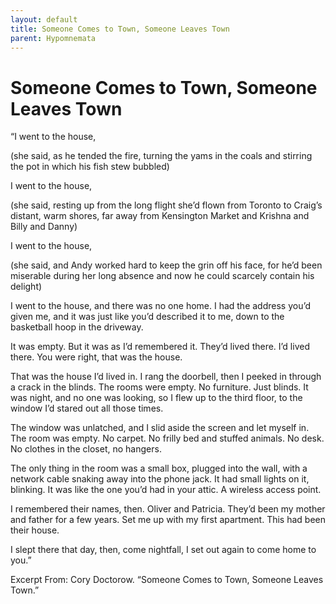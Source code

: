 ```yaml
---
layout: default
title: Someone Comes to Town, Someone Leaves Town
parent: Hypomnemata
---
```

# Someone Comes to Town, Someone Leaves Town

“I went to the house,

(she said, as he tended the fire, turning the yams in the coals and stirring the pot in which his fish stew bubbled)

I went to the house,

(she said, resting up from the long flight she’d flown from Toronto to Craig’s distant, warm shores, far away from Kensington Market and Krishna and Billy and Danny)

I went to the house,

(she said, and Andy worked hard to keep the grin off his face, for he’d been miserable during her long absence and now he could scarcely contain his delight)

I went to the house, and there was no one home. I had the address you’d given me, and it was just like you’d described it to me, down to the basketball hoop in the driveway.

It was empty. But it was as I’d remembered it. They’d lived there. I’d lived there. You were right, that was the house.

That was the house I’d lived in. I rang the doorbell, then I peeked in through a crack in the blinds. The rooms were empty. No furniture. Just blinds. It was night, and no one was looking, so I flew up to the third floor, to the window I’d stared out all those times.

The window was unlatched, and I slid aside the screen and let myself in. The room was empty. No carpet. No frilly bed and stuffed animals. No desk. No clothes in the closet, no hangers.

The only thing in the room was a small box, plugged into the wall, with a network cable snaking away into the phone jack. It had small lights on it, blinking. It was like the one you’d had in your attic. A wireless access point.

I remembered their names, then. Oliver and Patricia. They’d been my mother and father for a few years. Set me up with my first apartment. This had been their house.

I slept there that day, then, come nightfall, I set out again to come home to you.”

Excerpt From: Cory Doctorow. “Someone Comes to Town, Someone Leaves Town.”